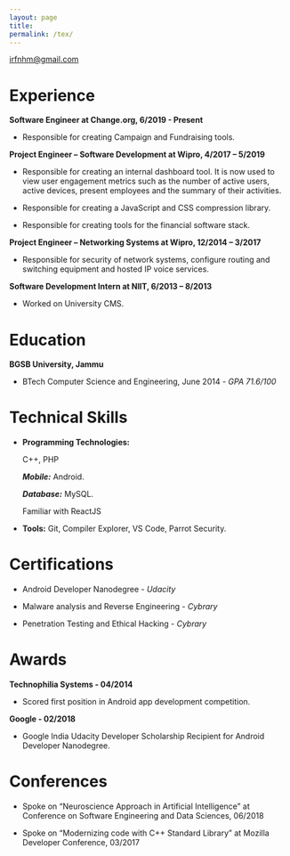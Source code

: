 ```yaml
---
layout: page
title: 
permalink: /tex/
---
```


<irfnhm@gmail.com>


# Experience
**Software Engineer at Change.org, 6/2019 - Present** 

*    Responsible for creating Campaign and Fundraising tools.


**Project Engineer – Software Development at Wipro, 4/2017 – 5/2019** 

*    Responsible for creating an internal dashboard tool. It is now used to view user engagement metrics such as the number of active users, active devices, present employees and the summary of their activities.

*    Responsible for creating a JavaScript and CSS compression library.

*    Responsible for creating tools for the financial software stack.


**Project Engineer –  Networking Systems at Wipro, 12/2014 – 3/2017**

*    Responsible for security of network systems, configure routing and switching equipment and hosted IP voice services.


**Software Development Intern at NIIT, 6/2013 – 8/2013** 

*    Worked on University CMS.


# Education

**BGSB University, Jammu** 

*    BTech Computer Science and Engineering, June 2014 - *GPA 71.6/100*


# Technical Skills

*    **Programming Technologies:**

	 C++, PHP

	 ***Mobile:*** Android.
	 
	 ***Database:*** MySQL.
	 
	 Familiar with ReactJS

*    **Tools:** Git, Compiler Explorer, VS Code, Parrot Security.


# Certifications

*    Android Developer Nanodegree - *Udacity*

*    Malware analysis and Reverse Engineering - *Cybrary*

*    Penetration Testing and Ethical Hacking - *Cybrary*


# Awards

**Technophilia Systems - 04/2014** 

*    Scored first position in Android app development competition.

**Google - 02/2018** 

*    Google India Udacity Developer Scholarship Recipient for Android Developer Nanodegree.


# Conferences

*    Spoke on “Neuroscience Approach in Artificial Intelligence” at Conference on Software Engineering and Data Sciences, 06/2018

*    Spoke on “Modernizing code with C++ Standard Library” at Mozilla Developer Conference, 03/2017
